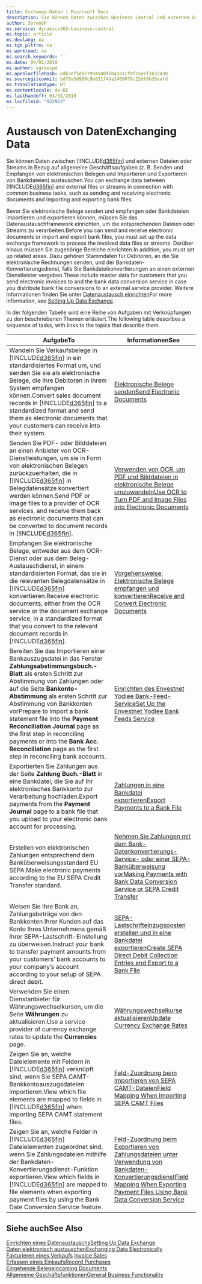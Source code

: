 ```yaml
---
title: Exchange-Daten | Microsoft Docs
description: Sie können Daten zwischen Business Central und externen Dateien oder Streams in Bezug auf allgemeine Geschäftsaufgaben (z. B. Senden und Empfangen von elektronischen Belegen und Importieren und Exportieren von Bankdateien) austauschen.
author: SorenGP
ms.service: dynamics365-business-central
ms.topic: article
ms.devlang: na
ms.tgt_pltfrm: na
ms.workload: na
ms.search.keywords: ''
ms.date: 04/01/2019
ms.author: sgroespe
ms.openlocfilehash: edb3ef5d977994588feb4331cf8f15e6f1b32438
ms.sourcegitcommit: bd78a5d990c9e83174da1409076c22df8b35eafd
ms.translationtype: HT
ms.contentlocale: de-DE
ms.lasthandoff: 03/31/2019
ms.locfileid: "932953"
---
```

# <a name="exchanging-data"></a><span data-ttu-id="6f3e8-103">Austausch von Daten</span><span class="sxs-lookup"><span data-stu-id="6f3e8-103">Exchanging Data</span></span>
<span data-ttu-id="6f3e8-104">Sie können Daten zwischen [!INCLUDE[d365fin](includes/d365fin_md.md)] und externen Dateien oder Streams in Bezug auf allgemeine Geschäftsaufgaben (z. B. Senden und Empfangen von elektronischen Belegen und Importieren und Exportieren von Bankdateien) austauschen.</span><span class="sxs-lookup"><span data-stu-id="6f3e8-104">You can exchange data between [!INCLUDE[d365fin](includes/d365fin_md.md)] and external files or streams in connection with common business tasks, such as sending and receiving electronic documents and importing and exporting bank files.</span></span>  

<span data-ttu-id="6f3e8-105">Bevor Sie elektronische Belege senden und empfangen oder Bankdateien importieren und exportieren können, müssen Sie das Datenaustauschframework einrichten, um die entsprechenden Dateien oder Streams zu verarbeiten.</span><span class="sxs-lookup"><span data-stu-id="6f3e8-105">Before you can send and receive electronic documents or import and export bank files, you must set up the data exchange framework to process the involved data files or streams.</span></span> <span data-ttu-id="6f3e8-106">Darüber hinaus müssen Sie zugehörige Bereiche einrichten.</span><span class="sxs-lookup"><span data-stu-id="6f3e8-106">In addition, you must set up related areas.</span></span> <span data-ttu-id="6f3e8-107">Dazu gehören Stammdaten für Debitoren, an die Sie elektronische Rechnungen senden, und der Bankdaten-Konvertierungsdienst, falls Sie Bankdateikonvertierungen an einen externen Dienstleister vergeben.</span><span class="sxs-lookup"><span data-stu-id="6f3e8-107">These include master data for customers that you send electronic invoices to and the bank data conversion service in case you distribute bank file conversions to an external service provider.</span></span> <span data-ttu-id="6f3e8-108">Weitere Informationen finden Sie unter [Datenaustausch einrichten](across-set-up-data-exchange.md)</span><span class="sxs-lookup"><span data-stu-id="6f3e8-108">For more information, see [Setting Up Data Exchange](across-set-up-data-exchange.md).</span></span>  

 <span data-ttu-id="6f3e8-109">In der folgenden Tabelle wird eine Reihe von Aufgaben mit Verknüpfungen zu den beschriebenen Themen erläutert.</span><span class="sxs-lookup"><span data-stu-id="6f3e8-109">The following table describes a sequence of tasks, with links to the topics that describe them.</span></span>  

|<span data-ttu-id="6f3e8-110">**Aufgabe**</span><span class="sxs-lookup"><span data-stu-id="6f3e8-110">**To**</span></span>|<span data-ttu-id="6f3e8-111">**Informationen**</span><span class="sxs-lookup"><span data-stu-id="6f3e8-111">**See**</span></span>|  
|------------|-------------|  
|<span data-ttu-id="6f3e8-112">Wandeln Sie Verkaufsbelege in [!INCLUDE[d365fin](includes/d365fin_md.md)] in ein standardisiertes Format um, und senden Sie sie als elektronische Belege, die Ihre Debitoren in ihrem System empfangen können.</span><span class="sxs-lookup"><span data-stu-id="6f3e8-112">Convert sales document records in [!INCLUDE[d365fin](includes/d365fin_md.md)] to a standardized format and send them as electronic documents that your customers can receive into their system.</span></span>|[<span data-ttu-id="6f3e8-113">Elektronische Belege senden</span><span class="sxs-lookup"><span data-stu-id="6f3e8-113">Send Electronic Documents</span></span>](sales-how-to-send-electronic-documents.md)|  
|<span data-ttu-id="6f3e8-114">Senden Sie PDF- oder Bilddateien an einen Anbieter von OCR-Dienstleistungen, um sie in Form von elektronischen Belegen zurückzuerhalten, die in [!INCLUDE[d365fin](includes/d365fin_md.md)] in Belegdatensätze konvertiert werden können.</span><span class="sxs-lookup"><span data-stu-id="6f3e8-114">Send PDF or image files to a provider of OCR services, and receive them back as electronic documents that can be converted to document records in [!INCLUDE[d365fin](includes/d365fin_md.md)].</span></span>|[<span data-ttu-id="6f3e8-115">Verwenden von OCR, um PDF und Bilddateien in elektronische Belege umzuwandeln</span><span class="sxs-lookup"><span data-stu-id="6f3e8-115">Use OCR to Turn PDF and Image Files into Electronic Documents</span></span>](across-how-use-ocr-pdf-images-files.md)|  
|<span data-ttu-id="6f3e8-116">Empfangen Sie elektronische Belege, entweder aus dem OCR-Dienst oder aus dem Beleg-Austauschdienst, in einem standardisierten Format, das sie in die relevanten Belegdatensätze in [!INCLUDE[d365fin](includes/d365fin_md.md)] konvertieren.</span><span class="sxs-lookup"><span data-stu-id="6f3e8-116">Receive electronic documents, either from the OCR service or the document exchange service, in a standardized format that you convert to the relevant document records in [!INCLUDE[d365fin](includes/d365fin_md.md)].</span></span>|[<span data-ttu-id="6f3e8-117">Vorgehensweise: Elektronische Belege empfangen und konvertieren</span><span class="sxs-lookup"><span data-stu-id="6f3e8-117">Receive and Convert Electronic Documents</span></span>](purchasing-how-to-receive-and-convert-electronic-documents.md)|  
|<span data-ttu-id="6f3e8-118">Bereiten Sie das Importieren einer Bankauszugsdatei in das Fenster **Zahlungsabstimmungsbuch.-Blatt** als ersten Schritt zur Abstimmung von Zahlungen oder auf die Seite **Bankonto-Abstimmung** als ersten Schritt zur Abstimmung von Bankkonten vor</span><span class="sxs-lookup"><span data-stu-id="6f3e8-118">Prepare to import a bank statement file into the **Payment Reconciliation Journal** page as the first step in reconciling payments or into the **Bank Acc. Reconciliation** page as the first step in reconciling bank accounts.</span></span>|[<span data-ttu-id="6f3e8-119">Einrichten des Envestnet Yodlee Bank-Feed-Service</span><span class="sxs-lookup"><span data-stu-id="6f3e8-119">Set Up the Envestnet Yodlee Bank Feeds Service</span></span>](bank-how-setup-bank-statement-service.md)|  
|<span data-ttu-id="6f3e8-120">Exportierten Sie Zahlungen aus der Seite **Zahlung Buch.-Blatt** in eine Bankdatei, die Sie auf Ihr elektronisches Bankkonto zur Verarbeitung hochladen.</span><span class="sxs-lookup"><span data-stu-id="6f3e8-120">Export payments from the **Payment Journal** page to a bank file that you upload to your electronic bank account for processing.</span></span>|[<span data-ttu-id="6f3e8-121">Zahlungen in eine Bankdatei exportieren</span><span class="sxs-lookup"><span data-stu-id="6f3e8-121">Export Payments to a Bank File</span></span>](payables-how-export-payments-bank-file.md)|
|<span data-ttu-id="6f3e8-122">Erstellen von elektronischen Zahlungen entsprechend dem Banküberweisungsstandard EU SEPA.</span><span class="sxs-lookup"><span data-stu-id="6f3e8-122">Make electronic payments according to the EU SEPA Credit Transfer standard.</span></span>|[<span data-ttu-id="6f3e8-123">Nehmen Sie Zahlungen mit dem Bank-Datenkonvertierungs-Service- oder einer SEPA-Banküberweisung vor</span><span class="sxs-lookup"><span data-stu-id="6f3e8-123">Making Payments with Bank Data Conversion Service or SEPA Credit Transfer</span></span>](finance-make-payments-with-bank-data-conversion-service-or-sepa-credit-transfer.md)|  
|<span data-ttu-id="6f3e8-124">Weisen Sie Ihre Bank an, Zahlungsbeträge von den Bankkonten Ihrer Kunden auf das Konto Ihres Unternehmens gemäß Ihrer SEPA-Lastschrift-Einstellung zu überweisen.</span><span class="sxs-lookup"><span data-stu-id="6f3e8-124">Instruct your bank to transfer payment amounts from your customers’ bank accounts to your company’s account according to your setup of SEPA direct debit.</span></span>|[<span data-ttu-id="6f3e8-125">SEPA-Lastschrifteinzugsposten erstellen und in eine Bankdatei exportieren</span><span class="sxs-lookup"><span data-stu-id="6f3e8-125">Create SEPA Direct Debit Collection Entries and Export to a Bank File</span></span>](finance-how-create-sepa-direct-debit-collection-entries-export-bank-file.md)|  
|<span data-ttu-id="6f3e8-126">Verwenden Sie einen Dienstanbieter für Währungswechselkursen, um die Seite **Währungen** zu aktualisieren.</span><span class="sxs-lookup"><span data-stu-id="6f3e8-126">Use a service provider of currency exchange rates to update the **Currencies** page.</span></span>|[<span data-ttu-id="6f3e8-127">Währungswechselkurse aktualisieren</span><span class="sxs-lookup"><span data-stu-id="6f3e8-127">Update Currency Exchange Rates</span></span>](finance-how-update-currencies.md)|  
|<span data-ttu-id="6f3e8-128">Zeigen Sie an, welche Dateielemente mit Feldern in [!INCLUDE[d365fin](includes/d365fin_md.md)] verknüpft sind, wenn Sie SEPA CAMT-Bankkontoauszugsdateien importieren.</span><span class="sxs-lookup"><span data-stu-id="6f3e8-128">View which file elements are mapped to fields in [!INCLUDE[d365fin](includes/d365fin_md.md)] when importing SEPA CAMT statement files.</span></span>|[<span data-ttu-id="6f3e8-129">Feld-Zuordnung beim Importieren von SEPA CAMT-Dateien</span><span class="sxs-lookup"><span data-stu-id="6f3e8-129">Field Mapping When Importing SEPA CAMT Files</span></span>](across-field-mapping-when-importing-sepa-camt-files.md)|  
|<span data-ttu-id="6f3e8-130">Zeigen Sie an, welche Felder in [!INCLUDE[d365fin](includes/d365fin_md.md)] Dateielementen zugeordnet sind, wenn Sie Zahlungsdateien mithilfe der Bankdaten-Konvertierungsdienst-Funktion exportieren.</span><span class="sxs-lookup"><span data-stu-id="6f3e8-130">View which fields in [!INCLUDE[d365fin](includes/d365fin_md.md)] are mapped to file elements when exporting payment files by using the Bank Date Conversion Service feature.</span></span>|[<span data-ttu-id="6f3e8-131">Feld-Zuordnung beim Exportieren von Zahlungsdateien unter Verwendung von Bankdaten-Konvertierungsdienst</span><span class="sxs-lookup"><span data-stu-id="6f3e8-131">Field Mapping When Exporting Payment Files Using Bank Data Conversion Service</span></span>](across-field-mapping-when-exporting-payment-files-using-bank-data-conversion-service.md)|  

## <a name="see-also"></a><span data-ttu-id="6f3e8-132">Siehe auch</span><span class="sxs-lookup"><span data-stu-id="6f3e8-132">See Also</span></span>  
[<span data-ttu-id="6f3e8-133">Einrichten eines Datenaustauschs</span><span class="sxs-lookup"><span data-stu-id="6f3e8-133">Setting Up Data Exchange</span></span>](across-set-up-data-exchange.md)  
[<span data-ttu-id="6f3e8-134">Daten elektronisch austauschen</span><span class="sxs-lookup"><span data-stu-id="6f3e8-134">Exchanging Data Electronically</span></span>](across-data-exchange.md)  
<span data-ttu-id="6f3e8-135">[Fakturieren eines Verkaufs](sales-how-invoice-sales.md) </span><span class="sxs-lookup"><span data-stu-id="6f3e8-135">[Invoice Sales](sales-how-invoice-sales.md) </span></span>  
[<span data-ttu-id="6f3e8-136">Erfassen eines Einkaufs</span><span class="sxs-lookup"><span data-stu-id="6f3e8-136">Record Purchases</span></span>](purchasing-how-record-purchases.md)  
[<span data-ttu-id="6f3e8-137">Eingehende Belege</span><span class="sxs-lookup"><span data-stu-id="6f3e8-137">Incoming Documents</span></span>](across-income-documents.md)  
[<span data-ttu-id="6f3e8-138">Allgemeine Geschäftsfunktionen</span><span class="sxs-lookup"><span data-stu-id="6f3e8-138">General Business Functionality</span></span>](ui-across-business-areas.md)  
